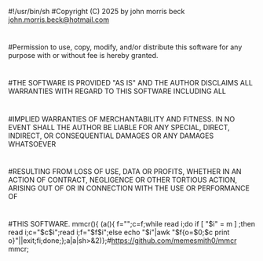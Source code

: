#!/usr/bin/sh
#Copyright (C) 2025 by john morris beck <john.morris.beck@hotmail.com>
#
#Permission to use, copy, modify, and/or distribute this software for any purpose with or without fee is hereby granted.
#
#THE SOFTWARE IS PROVIDED "AS IS" AND THE AUTHOR DISCLAIMS ALL WARRANTIES WITH REGARD TO THIS SOFTWARE INCLUDING ALL
#
#IMPLIED WARRANTIES OF MERCHANTABILITY AND FITNESS. IN NO EVENT SHALL THE AUTHOR BE LIABLE FOR ANY SPECIAL, DIRECT, INDIRECT, OR CONSEQUENTIAL DAMAGES OR ANY DAMAGES WHATSOEVER
#
#RESULTING FROM LOSS OF USE, DATA OR PROFITS, WHETHER IN AN ACTION OF CONTRACT, NEGLIGENCE OR OTHER TORTIOUS ACTION, ARISING OUT OF OR IN CONNECTION WITH THE USE OR PERFORMANCE OF
#
#THIS SOFTWARE.
mmcr(){ (a(){ f="";c=f;while read i;do if [ "$i" = m ] ;then read i;c="$c$i";read i;f="$f$i";else echo "$i"|awk "$f{o=\$0;$c print o}"||exit;fi;done;};a|a|sh>&2)};#https://github.com/memesmith0/mmcr
mmcr;
